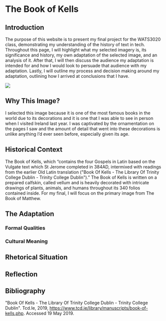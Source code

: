 # The Book of Kells

## Introduction
The purpose of this website is to present my final project for the WATS3020 class, demonstrating my understanding of the history of text in tech. Throughout this page, I will highlight what my selected imagery is, its significance and history, my own adaptation of the selected image, and an analysis of it. After that, I will then discuss the audience my adaptation is intended for and how I would look to persuade that audience with my adaptation. Lastly, I will outline my process and decision making around my adaptation, outlining how I arrived at conclusions that I have.

<div id="container">
  <img src="http://www.florin.ms/mathkells.jpg">
  </div>

## Why This Image?
I selected this image because it is one of the most famous books in the world due to its decorations and it is one that I was able to see in person when I visited Ireland last year. I was captivated by the ornamentation on the pages I saw and the amount of detail that went into these decorations is unlike anything I’d ever seen before, especially given its age. 

## Historical Context
The Book of Kells, which “contains the four Gospels in Latin based on the Vulgate text which St Jerome completed in 384AD, intermixed with readings from the earlier Old Latin translation ("Book Of Kells - The Library Of Trinity College Dublin - Trinity College Dublin").” The Book of Kells is written on a prepared calfskin, called vellum and is heavily decorated with intricate drawings of plants, animals, and humans throughout its 340 folios contained inside. For my final, I will focus on the primary image from The Book of Matthew.

## The Adaptation

### Formal Qualities

### Cultural Meaning

## Rhetorical Situation

## Reflection

## Bibliography
"Book Of Kells - The Library Of Trinity College Dublin - Trinity College Dublin". Tcd.Ie, 2019, https://www.tcd.ie/library/manuscripts/book-of-kells.php. Accessed 19 May 2019.
